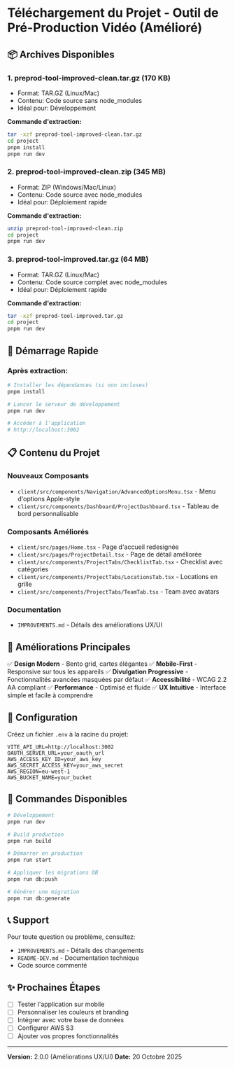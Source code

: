 # Téléchargement du Projet - Outil de Pré-Production Vidéo (Amélioré)

## 📦 Archives Disponibles

### 1. **preprod-tool-improved-clean.tar.gz** (170 KB)
- Format: TAR.GZ (Linux/Mac)
- Contenu: Code source sans node_modules
- Idéal pour: Développement

**Commande d'extraction:**
```bash
tar -xzf preprod-tool-improved-clean.tar.gz
cd project
pnpm install
pnpm run dev
```

### 2. **preprod-tool-improved-clean.zip** (345 MB)
- Format: ZIP (Windows/Mac/Linux)
- Contenu: Code source avec node_modules
- Idéal pour: Déploiement rapide

**Commande d'extraction:**
```bash
unzip preprod-tool-improved-clean.zip
cd project
pnpm run dev
```

### 3. **preprod-tool-improved.tar.gz** (64 MB)
- Format: TAR.GZ (Linux/Mac)
- Contenu: Code source complet avec node_modules
- Idéal pour: Déploiement rapide

**Commande d'extraction:**
```bash
tar -xzf preprod-tool-improved.tar.gz
cd project
pnpm run dev
```

## 🚀 Démarrage Rapide

### Après extraction:

```bash
# Installer les dépendances (si non incluses)
pnpm install

# Lancer le serveur de développement
pnpm run dev

# Accéder à l'application
# http://localhost:3002
```

## 📋 Contenu du Projet

### Nouveaux Composants
- `client/src/components/Navigation/AdvancedOptionsMenu.tsx` - Menu d'options Apple-style
- `client/src/components/Dashboard/ProjectDashboard.tsx` - Tableau de bord personnalisable

### Composants Améliorés
- `client/src/pages/Home.tsx` - Page d'accueil redesignée
- `client/src/pages/ProjectDetail.tsx` - Page de détail améliorée
- `client/src/components/ProjectTabs/ChecklistTab.tsx` - Checklist avec catégories
- `client/src/components/ProjectTabs/LocationsTab.tsx` - Locations en grille
- `client/src/components/ProjectTabs/TeamTab.tsx` - Team avec avatars

### Documentation
- `IMPROVEMENTS.md` - Détails des améliorations UX/UI

## 🎯 Améliorations Principales

✅ **Design Modern** - Bento grid, cartes élégantes
✅ **Mobile-First** - Responsive sur tous les appareils
✅ **Divulgation Progressive** - Fonctionnalités avancées masquées par défaut
✅ **Accessibilité** - WCAG 2.2 AA compliant
✅ **Performance** - Optimisé et fluide
✅ **UX Intuitive** - Interface simple et facile à comprendre

## 📝 Configuration

Créez un fichier `.env` à la racine du projet:

```env
VITE_API_URL=http://localhost:3002
OAUTH_SERVER_URL=your_oauth_url
AWS_ACCESS_KEY_ID=your_aws_key
AWS_SECRET_ACCESS_KEY=your_aws_secret
AWS_REGION=eu-west-1
AWS_BUCKET_NAME=your_bucket
```

## 🔧 Commandes Disponibles

```bash
# Développement
pnpm run dev

# Build production
pnpm run build

# Démarrer en production
pnpm run start

# Appliquer les migrations DB
pnpm run db:push

# Générer une migration
pnpm run db:generate
```

## 📞 Support

Pour toute question ou problème, consultez:
- `IMPROVEMENTS.md` - Détails des changements
- `README-DEV.md` - Documentation technique
- Code source commenté

## ✨ Prochaines Étapes

- [ ] Tester l'application sur mobile
- [ ] Personnaliser les couleurs et branding
- [ ] Intégrer avec votre base de données
- [ ] Configurer AWS S3
- [ ] Ajouter vos propres fonctionnalités

---

**Version:** 2.0.0 (Améliorations UX/UI)
**Date:** 20 Octobre 2025

